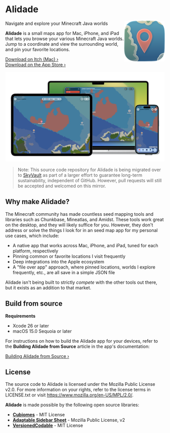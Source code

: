 # Alidade

<img align="right" src="./MCMaps/Resources/Alidade.docc/Resources/AppIcon@2x.png" alt="Alidade icon" width=128 />

Navigate and explore your Minecraft Java worlds

**Alidade** is a small maps app for Mac, iPhone, and iPad that lets you
browse your various Minecraft Java worlds. Jump to a coordinate and view
the surrounding world, and pin your favorite locations.

[Download on Itch (Mac) &rsaquo;](https://marquiskurt.itch.io/alidade)  
[Download on the App Store &rsaquo;](https://apps.apple.com/us/app/alidade/id6741483898)

![Alidade running on multiple devices](.readme/devices.png)

> Note: This source code repository for Alidade is being migrated over to
> [SkyVault](https://source.marquiskurt.net/AlidadeMC/alidade) as part of
> a larger effort to guarantee long-term sustainability, independent of
> GitHub. However, pull requests will still be accepted and welcomed on
> this mirror.

## Why make Alidade?

The Minecraft community has made countless seed mapping tools and
libraries such as Chunkbase, Mineatlas, and Amidst. These tools work
great on the desktop, and they will likely suffice for you. However, they
don't address or solve the things I look for in an seed map app for my
personal use cases, which include:

- A native app that works across Mac, iPhone, and iPad, tuned for each
  platform, respectively
- Pinning common or favorite locations I visit frequently
- Deep integrations into the Apple ecosystem
- A "file over app" approach, where pinned locations, worlds I explore
  frequently, etc., are all save in a simple JSON file
  
Alidade isn't being built to strictly _compete_ with the other tools
out there, but it exists as an addition to that market.


## Build from source

**Requirements**  
- Xcode 26 or later
- macOS 15.0 Sequoia or later

For instructions on how to build the Alidade app for your devices, refer
to the **Building Alidade from Source** article in the app's
documentation:

[Building Alidade from Source &rsaquo;](https://docs.alidade.dev/documentation/alidade/building)

## License

The source code to Alidade is licensed under the Mozilla Public License
v2.0. For more information on your rights, refer to the license terms in
LICENSE.txt or visit https://www.mozilla.org/en-US/MPL/2.0/.

**Alidade** is made possible by the following open source libraries:

- [**Cubiomes**](https://github.com/Cubitect/cubiomes) - MIT License
- [**Adaptable Sidebar Sheet**](https://github.com/AlidadeMC/adaptablesidebarsheetview) - Mozilla Public License, v2
- [**VersionedCodable**](https://github.com/jrothwell/VersionedCodable) - MIT License
